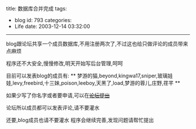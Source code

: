 title: 数据库合并完成
tags:
  - blog
id: 793
categories:
  - Life
date: 2003-12-14 03:32:00
---
blog跟论坛共享一个成员数据库,不用注册两次了,不过这也给只做评论的成员带来点麻烦

程序还不大安全,慢慢修改,明天开始写后台管理,呵呵

目前可以发表blog的成员有:
** 梦游的猫,beyond,kingwa17,sniper,玻璃娃娃,levy,freebird,十三妹,poison,leeboy,天黑了,load,梦游的蓉儿,庄野,荏芊 **

如果少写了你名字或者要申请,可以在~~[论坛提出](/bbs/board/board.asp?boardid=410)~~

论坛所以成员都可以发表评论,请不要灌水

还要,blog成员也请不要灌水
程序会继续完善,发现问题请帮忙提出